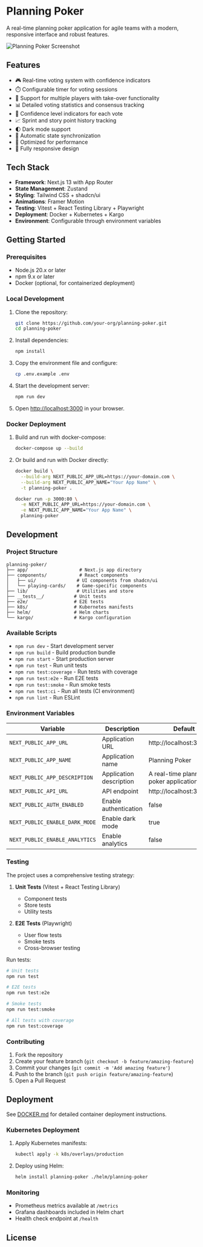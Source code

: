 # Planning Poker

A real-time planning poker application for agile teams with a modern, responsive interface and robust features.

![Planning Poker Screenshot](https://images.unsplash.com/photo-1611224923853-80b023f02d71?auto=format&fit=crop&w=1200&q=80)

## Features

- 🎮 Real-time voting system with confidence indicators
- ⏱️ Configurable timer for voting sessions
- 👥 Support for multiple players with take-over functionality
- 📊 Detailed voting statistics and consensus tracking
- 🎯 Confidence level indicators for each vote
- 📈 Sprint and story point history tracking
- 🌓 Dark mode support
- 🔄 Automatic state synchronization
- 🚀 Optimized for performance
- 📱 Fully responsive design

## Tech Stack

- **Framework**: Next.js 13 with App Router
- **State Management**: Zustand
- **Styling**: Tailwind CSS + shadcn/ui
- **Animations**: Framer Motion
- **Testing**: Vitest + React Testing Library + Playwright
- **Deployment**: Docker + Kubernetes + Kargo
- **Environment**: Configurable through environment variables

## Getting Started

### Prerequisites

- Node.js 20.x or later
- npm 9.x or later
- Docker (optional, for containerized deployment)

### Local Development

1. Clone the repository:
   ```bash
   git clone https://github.com/your-org/planning-poker.git
   cd planning-poker
   ```

2. Install dependencies:
   ```bash
   npm install
   ```

3. Copy the environment file and configure:
   ```bash
   cp .env.example .env
   ```

4. Start the development server:
   ```bash
   npm run dev
   ```

5. Open [http://localhost:3000](http://localhost:3000) in your browser.

### Docker Deployment

1. Build and run with docker-compose:
   ```bash
   docker-compose up --build
   ```

2. Or build and run with Docker directly:
   ```bash
   docker build \
     --build-arg NEXT_PUBLIC_APP_URL=https://your-domain.com \
     --build-arg NEXT_PUBLIC_APP_NAME="Your App Name" \
     -t planning-poker .

   docker run -p 3000:80 \
     -e NEXT_PUBLIC_APP_URL=https://your-domain.com \
     -e NEXT_PUBLIC_APP_NAME="Your App Name" \
     planning-poker
   ```

## Development

### Project Structure

```
planning-poker/
├── app/                   # Next.js app directory
├── components/            # React components
│   ├── ui/               # UI components from shadcn/ui
│   └── playing-cards/    # Game-specific components
├── lib/                  # Utilities and store
├── __tests__/           # Unit tests
├── e2e/                 # E2E tests
├── k8s/                 # Kubernetes manifests
├── helm/                # Helm charts
└── kargo/               # Kargo configuration
```

### Available Scripts

- `npm run dev` - Start development server
- `npm run build` - Build production bundle
- `npm run start` - Start production server
- `npm run test` - Run unit tests
- `npm run test:coverage` - Run tests with coverage
- `npm run test:e2e` - Run E2E tests
- `npm run test:smoke` - Run smoke tests
- `npm run test:ci` - Run all tests (CI environment)
- `npm run lint` - Run ESLint

### Environment Variables

| Variable | Description | Default |
|----------|-------------|---------|
| `NEXT_PUBLIC_APP_URL` | Application URL | http://localhost:3000 |
| `NEXT_PUBLIC_APP_NAME` | Application name | Planning Poker |
| `NEXT_PUBLIC_APP_DESCRIPTION` | Application description | A real-time planning poker application... |
| `NEXT_PUBLIC_API_URL` | API endpoint | http://localhost:3000/api |
| `NEXT_PUBLIC_AUTH_ENABLED` | Enable authentication | false |
| `NEXT_PUBLIC_ENABLE_DARK_MODE` | Enable dark mode | true |
| `NEXT_PUBLIC_ENABLE_ANALYTICS` | Enable analytics | false |

### Testing

The project uses a comprehensive testing strategy:

1. **Unit Tests** (Vitest + React Testing Library)
   - Component tests
   - Store tests
   - Utility tests

2. **E2E Tests** (Playwright)
   - User flow tests
   - Smoke tests
   - Cross-browser testing

Run tests:
```bash
# Unit tests
npm run test

# E2E tests
npm run test:e2e

# Smoke tests
npm run test:smoke

# All tests with coverage
npm run test:coverage
```

### Contributing

1. Fork the repository
2. Create your feature branch (`git checkout -b feature/amazing-feature`)
3. Commit your changes (`git commit -m 'Add amazing feature'`)
4. Push to the branch (`git push origin feature/amazing-feature`)
5. Open a Pull Request

## Deployment

See [DOCKER.md](DOCKER.md) for detailed container deployment instructions.

### Kubernetes Deployment

1. Apply Kubernetes manifests:
   ```bash
   kubectl apply -k k8s/overlays/production
   ```

2. Deploy using Helm:
   ```bash
   helm install planning-poker ./helm/planning-poker
   ```

### Monitoring

- Prometheus metrics available at `/metrics`
- Grafana dashboards included in Helm chart
- Health check endpoint at `/health`

## License